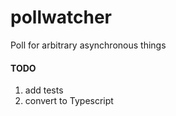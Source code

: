 # pollwatcher

Poll for arbitrary asynchronous things

#### TODO

1. add tests
1. convert to Typescript

